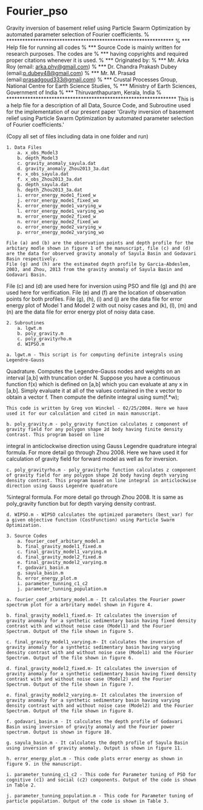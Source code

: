 # Fourier_pso
Gravity inversion of basement relief using Particle Swarm Optimization by automated parameter selection of Fourier coefficients.
% ***************************************************************
% *** Help file for running all codes
% *** Source Code is mainly written for research purposes. The codes are
% *** having copyrights and required proper citations whenever it is used.
% *** Originated by:
% ***       Mr. Arka Roy (email: arka.phy@gmail.com)
% ***       Dr. Chandra Prakash Dubey (email:p.dubey48@gmail.com)
% ***       Mr. M. Prasad (email:prasadgoud333@gmail.com)
% ***       Crustal Processes Group, National Centre for Earth Science Studies,
% ***       Ministry of Earth Sciences, Government of India
% ***       Thiruvanthapuram, Kerala, India
% ****************************************************************
This is a help file for a description of all Data, Source Code, and Subroutine used for the implementation of our present paper 
'Gravity inversion of basement relief using Particle Swarm Optimization by automated parameter selection of Fourier coefficients.'  

(Copy all set of files including data in one folder and run)

	1. Data Files
		a. x_obs_Model3
		b. depth_Model3
		c. gravity_anomaly_sayula.dat
		d. gravity_anomaly_Zhou2013_3a.dat
		e. x_obs_sayula.dat
		f. x_obs_Zhou2013_3a.dat
		g. depth_sayula.dat
		h. depth_Zhou2013_3a.dat
		i. error_energy_mode1_fixed_w
		j. error_energy_mode1_fixed_wo
		k. error_energy_mode1_varying_w
		l. error_energy_mode1_varying_wo
		m. error_energy_mode2_fixed_w
		n. error_energy_mode2_fixed_wo
		o. error_energy_mode2_varying_w
		p. error_energy_mode2_varying_wo
		
	File (a) and (b) are the observation points and depth profile for the arbitary modle shown in figure 1 of the manuscript, file (c) and (d) are the data for observed gravity anomaly of Sayula Basin and Godavari Basin respectively.
	File (g) and (h) are the estimated depth profile by Garcia-Abdeslem, 2003, and Zhou, 2013 from the gravity anomaly of Sayula Basin and Godavari Basin. 
File (c) and (d) are used here for inversion using PSO and file (g) and (h) are used here for verification. File (e) and (f) are the location of observation points for both profiles. File (g), (h), (i) and (j) are the data file for error energy plot of Model 1 and Model 2 
with out noisy cases and (k), (l), (m) and (n) are the data file for error energy plot of noisy data case.

	2. Subroutines
		a. lgwt.m
		b. poly_gravity.m
		c. poly_gravityrho.m
		d. WIPSO.m

	a. lgwt.m - This script is for computing definite integrals using Legendre-Gauss 
 Quadrature. Computes the Legendre-Gauss nodes and weights  on an interval [a,b] with truncation order N. Suppose you have a continuous function f(x) which is defined on [a,b]
which you can evaluate at any x in [a,b]. Simply evaluate it at all of the values contained in the x vector to obtain a vector f. Then compute the definite integral using sum(f.*w);

	This code is written by Greg von Winckel - 02/25/2004. Here we have used it for our calculation and cited in main manuscript. 

	b. poly_gravity.m - poly_gravity function calculates z component of gravity field for any polygon shape 2d body having finite density contrast. This program based on line
integral in anticlockwise direction using Gauss Legendre quadrature integral formula. For more detail go through Zhou 2008. Here we have used it for calculation of gravity field for forward model as well as for inversion. 
	
	c. poly_gravityrho.m - poly_gravityrho function calculates z component of gravity field for any polygon shape 2d body having depth varying density contrast. This program based on line integral in anticlockwise direction using Gauss Legendre quadrature
%integral formula. For more detail go through Zhou 2008. It is same as poly_gravity function but for depth varying density contrast. 

	d. WIPSO.m - WIPSO calculates the optimized parameters (best_var) for a given objective function (CostFunction) using Particle Swarm Optimization.
	
	3. Source Codes
		a. fourier_coef_arbitary_model.m
		b. final_gravity_model1_fixed.m
		c. final_gravity_model1_varying.m
		d. final_gravity_model2_fixed.m
		e. final_gravity_model2_varying.m
		f. godavari_basin.m
		g. sayula_basin.m
		h. error_energy_plot.m
		i. parameter_tunning_c1_c2
		j. parameter_tunning_population.m
	
	a. fourier_coef_arbitary_model.m - It calculates the Fourier power spectrum plot for a arbritary model shown in Figure 4. 
	
	b. final_gravity_model1_fixed.m- It calculates the inversion of gravity anomaly for a synthetic sedimentary basin having fixed density contrast with and without noise case (Model1) and the Fourier Spectrum. Output of the file shown in figure 5. 

	c. final_gravity_model1_varying.m- It calculates the inversion of gravity anomaly for a synthetic sedimentary basin having varying density contrast with and without noise case (Model1) and the Fourier Spectrum. Output of the file shown in figure 6. 

	d. final_gravity_model2_fixed.m- It calculates the inversion of gravity anomaly for a synthetic sedimentary basin having fixed density contrast with and without noise case (Model2) and the Fourier Spectrum. Output of the file shown in figure 7. 

	e. final_gravity_model2_varying.m- It calculates the inversion of gravity anomaly for a synthetic sedimentary basin having varying density contrast with and without noise case (Model2) and the Fourier Spectrum. Output of the file shown in figure 8. 

	f. godavari_basin.m - It calculates the depth profile of Godavari Basin using inversion of gravity anomaly and the Fourier power spectrum. Output is shown in figure 10.

	g. sayula_basin.m - It calculates the depth profile of Sayula Basin using inversion of gravity anomaly. Output is shown in figure 11.

	h. error_energy_plot.m - This code plots error energy as shown in figure 9. in the manuscript.  
	
	i. parameter_tunning_c1_c2 - This code for Parameter tuning of PSO for cognitive (c1) and social (c2) components. Output of the code is shown in Table 2. 
	
	j. parameter_tunning_population.m - This code for Parameter tuning of particle population. Output of the code is shown in Table 3. 
